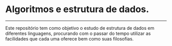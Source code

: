 # Algoritmos e estrutura de dados.
----------

Este repositório tem como objetivo o estudo de estrutura de dados em diferentes linguagens, procurando com o passar do tempo utilizar as facilidades que cada uma oferece bem como suas filosofias.
